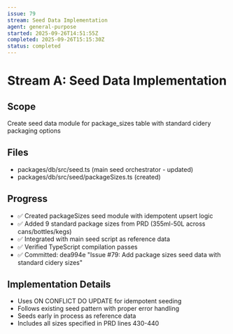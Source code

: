 ```yaml
---
issue: 79
stream: Seed Data Implementation
agent: general-purpose
started: 2025-09-26T14:51:55Z
completed: 2025-09-26T15:15:30Z
status: completed
---
```


# Stream A: Seed Data Implementation

## Scope
Create seed data module for package_sizes table with standard cidery packaging options

## Files
- packages/db/src/seed.ts (main seed orchestrator - updated)
- packages/db/src/seed/packageSizes.ts (created)

## Progress
- ✅ Created packageSizes seed module with idempotent upsert logic
- ✅ Added 9 standard package sizes from PRD (355ml-50L across cans/bottles/kegs)
- ✅ Integrated with main seed script as reference data
- ✅ Verified TypeScript compilation passes
- ✅ Committed: dea994e "Issue #79: Add package sizes seed data with standard cidery sizes"

## Implementation Details
- Uses ON CONFLICT DO UPDATE for idempotent seeding
- Follows existing seed pattern with proper error handling
- Seeds early in process as reference data
- Includes all sizes specified in PRD lines 430-440
